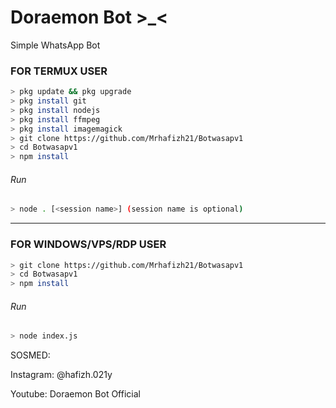 # Doraemon Bot >_<
Simple WhatsApp Bot

### FOR TERMUX USER
```bash
> pkg update && pkg upgrade
> pkg install git
> pkg install nodejs
> pkg install ffmpeg
> pkg install imagemagick
> git clone https://github.com/Mrhafizh21/Botwasapv1
> cd Botwasapv1
> npm install
```
###### Run
```bash
> node . [<session name>] (session name is optional)
```

---------

### FOR WINDOWS/VPS/RDP USER
```bash
> git clone https://github.com/Mrhafizh21/Botwasapv1
> cd Botwasapv1
> npm install
```
###### Run
```bash
> node index.js
```
 SOSMED:
 
 Instagram: @hafizh.021y
 
 Youtube: Doraemon Bot Official
